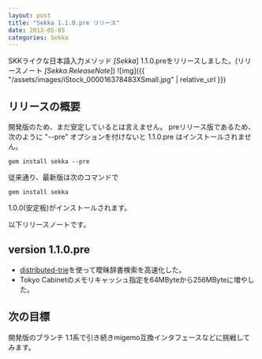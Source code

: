 ```yaml
---
layout: post
title: "Sekka 1.1.0.pre リリース"
date: 2012-05-05
categories: Sekka
---
```

SKKライクな日本語入力メソッド *[Sekka*] 1.1.0.preをリリースしました。(リリースノート *[Sekka.ReleaseNote*])
 ![img]({{ "/assets/images/iStock_000016378483XSmall.jpg" | relative_url }})

## リリースの概要
開発版のため、まだ安定しているとは言えません。
preリリース版であるため、次のように "--pre" オプションを付けないと 1.1.0.pre はインストールされません。
```
gem install sekka --pre
```

従来通り、最新版は次のコマンドで
```
gem install sekka
```
1.0.0(安定板)がインストールされます。

以下リリースノートです。
## version 1.1.0.pre
- [distributed-trie](http://github.com/kiyoka/distributed-trie)を使って曖昧辞書検索を高速化した。
- Tokyo Cabinetのメモリキャッシュ指定を64MByteから256MByteに増やした。

## 次の目標
開発版のブランチ 1.1系で引き続きmigemo互換インタフェースなどに挑戦してみます。
